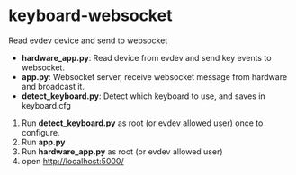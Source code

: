 # keyboard-websocket
Read evdev device and send to websocket

* **hardware_app.py**: Read device from evdev and send key events to websocket.
* **app.py**: Websocket server, receive websocket message from hardware and broadcast it.
* **detect_keyboard.py**: Detect which keyboard to use, and saves in keyboard.cfg

1. Run **detect_keyboard.py** as root (or evdev allowed user) once to configure.
2. Run **app.py**
3. Run **hardware_app.py** as root (or evdev allowed user)
4. open <http://localhost:5000/>
